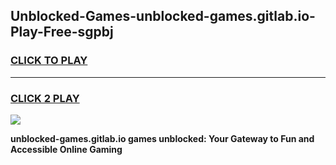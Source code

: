 
## Unblocked-Games-unblocked-games.gitlab.io-Play-Free-sgpbj
<h3>
<a href="https://premium76.site?title=unblocked-games.gitlab.io&ref=20M">CLICK TO PLAY</a></h3>
<hr>

<h3>
<a href="https://premium76.site?title=unblocked-games.gitlab.io&ref=20M">CLICK 2 PLAY</a>
  
</h3>

<a href="https://premium76.site?title=unblocked-games.gitlab.io&ref=19M"><img src="https://clearcache.store/games.png"></a>


**unblocked-games.gitlab.io games unblocked: Your Gateway to Fun and Accessible Online Gaming**
